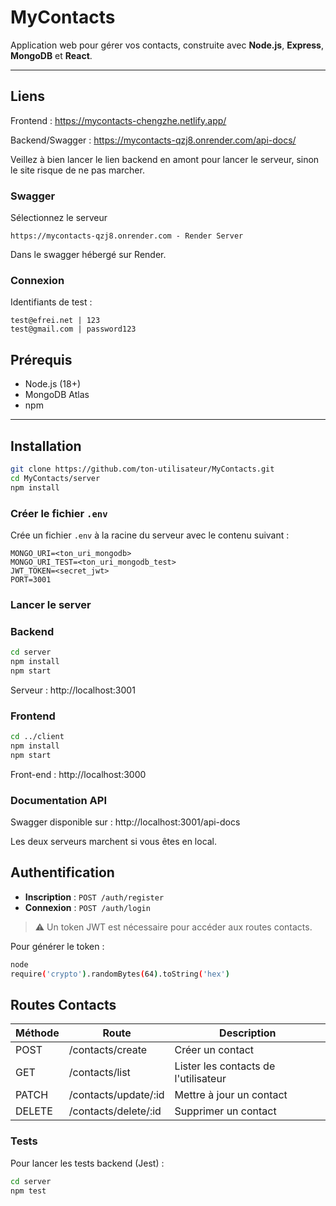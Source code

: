 # MyContacts

Application web pour gérer vos contacts, construite avec **Node.js**, **Express**, **MongoDB** et **React**.

---

## Liens

Frontend :
https://mycontacts-chengzhe.netlify.app/

Backend/Swagger :
https://mycontacts-qzj8.onrender.com/api-docs/

Veillez à bien lancer le lien backend en amont pour lancer le serveur, sinon le site risque de ne pas marcher.

### Swagger

Sélectionnez le serveur
```
https://mycontacts-qzj8.onrender.com - Render Server
```
Dans le swagger hébergé sur Render.

### Connexion

Identifiants de test :

```
test@efrei.net | 123
test@gmail.com | password123
```

## Prérequis

- Node.js (18+)
- MongoDB Atlas
- npm

---

## Installation

```bash
git clone https://github.com/ton-utilisateur/MyContacts.git
cd MyContacts/server
npm install
```

### Créer le fichier `.env`

Crée un fichier `.env` à la racine du serveur avec le contenu suivant :

```env
MONGO_URI=<ton_uri_mongodb>
MONGO_URI_TEST=<ton_uri_mongodb_test>
JWT_TOKEN=<secret_jwt>
PORT=3001
```

### Lancer le server

### Backend
```bash
cd server
npm install
npm start
```

Serveur : http://localhost:3001

### Frontend

```bash
cd ../client
npm install
npm start
```

Front-end : http://localhost:3000

### Documentation API

Swagger disponible sur : http://localhost:3001/api-docs

Les deux serveurs marchent si vous êtes en local.

## Authentification

- **Inscription** : `POST /auth/register`
- **Connexion** : `POST /auth/login`

> ⚠️ Un token JWT est nécessaire pour accéder aux routes contacts.  

Pour générer le token :

```bash
node
require('crypto').randomBytes(64).toString('hex')
```
## Routes Contacts

| Méthode | Route | Description |
|---------|-------|-------------|
| POST    | /contacts/create      | Créer un contact |
| GET     | /contacts/list        | Lister les contacts de l'utilisateur |
| PATCH   | /contacts/update/:id  | Mettre à jour un contact |
| DELETE  | /contacts/delete/:id  | Supprimer un contact |

### Tests

Pour lancer les tests backend (Jest) :

```bash
cd server
npm test
```


